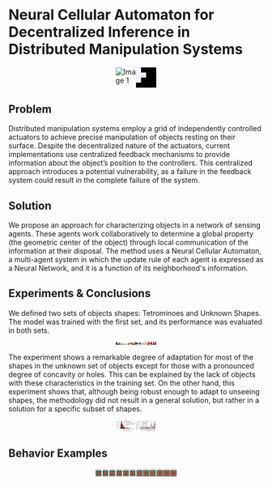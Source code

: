 # Neural Cellular Automaton for Decentralized Inference in Distributed Manipulation Systems

<div style="display: flex; justify-content: center;">
  <img src="Gif/L.gif" alt="Image 1" style="max-width: calc(10% - 10px);">
  <img src="Gif/T.gif" alt="Image 2" style="max-width: calc(10% - 10px);">
</div>

## Problem

Distributed manipulation systems employ a grid of independently controlled actuators to achieve precise manipulation of objects resting on their surface. Despite the decentralized nature of the actuators, current implementations use centralized feedback mechanisms to provide information about the object’s position to the controllers. This centralized approach introduces a potential vulnerability, as a failure in the feedback system could result in the complete failure of the system.

## Solution

We propose an approach for characterizing objects in a network of sensing agents. These agents work collaboratively to determine a global property (the geometric center of the object) through local communication of the information at their disposal. The method uses a Neural Cellular Automaton, a multi-agent system in which the update rule of each agent is expressed as a Neural Network, and it is a function of its neighborhood's information.

## Experiments & Conclusions

We defined two sets of objects shapes: Tetrominoes and Unknown Shapes. The model was trained with the first set, and its performance was evaluated in both sets.

<div style="display: flex; justify-content: center;">
  <img src="__Images\shapes_group_0.png" alt="Image 1" style="max-width: calc(10% - 10px);">
  <img src="__Images\shapes_group_1.png" alt="Image 2" style="max-width: calc(10% - 10px);">
</div>

The experiment shows a remarkable degree of adaptation for most of the shapes in the unknown set of objects except for those with a pronounced degree of concavity or holes. This can be explained by the lack of objects with these characteristics in the training set. On the other hand, this experiment shows that, although being robust enough to adapt to unseeing shapes, the methodology did not result in a general solution, but rather in a solution for a specific subset of shapes.

<div style="display: flex; justify-content: center;">
  <img src="Performance\__Visualizations\resultant_error.png" alt="Image 1" style="max-width: calc(10% - 10px);">
  <img src="Performance\__Visualizations\tetrominoes_violin.png" alt="Image 2" style="max-width: calc(10% - 10px);">
</div>

## Behavior Examples

<div style="display: flex; justify-content: center;">
  <img src="Performance\__Visualizations\convergence_O.png" alt="Image 1" style="max-width: calc(10% - 10px);">
  <img src="Performance\__Visualizations\convergence_R.png" alt="Image 2" style="max-width: calc(10% - 10px);">
  <img src="Performance\__Visualizations\convergence_T.png" alt="Image 2" style="max-width: calc(10% - 10px);">
  <img src="Performance\__Visualizations\convergence_U.png" alt="Image 2" style="max-width: calc(10% - 10px);">
</div>